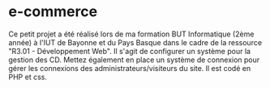 # e-commerce
Ce petit projet a été réalisé lors de ma formation BUT Informatique (2ème année) à l'IUT de Bayonne et du Pays Basque dans le cadre de la ressource "R3.01 - Développement Web". Il s'agit de configurer un système pour la gestion des CD. Mettez également en place un système de connexion pour gérer les connexions des administrateurs/visiteurs du site. Il est codé en PHP et css.
